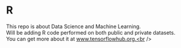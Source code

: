 # R
This repo is about Data Science and Machine Learning. <br />
Will be adding R code performed on both public and private datasets. <br />
You can get more about it at www.tensorflowhub.org.<br />
